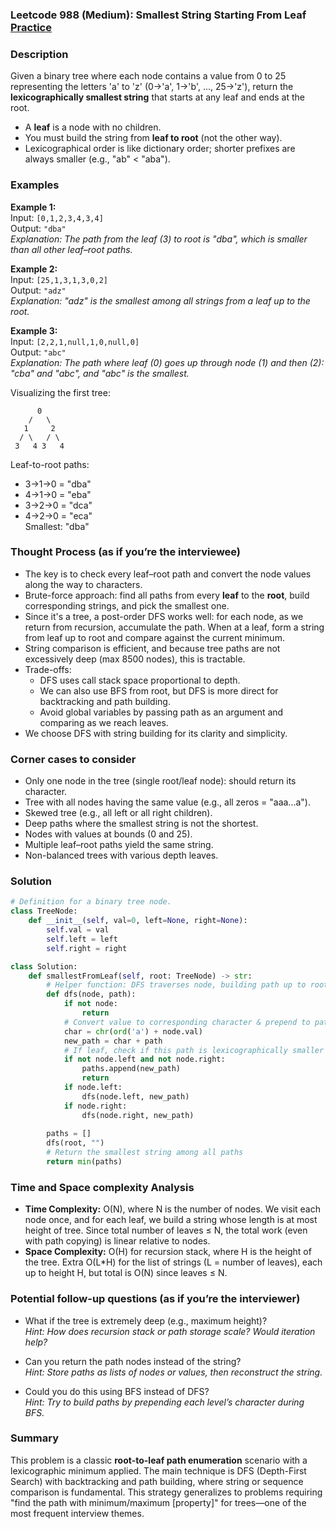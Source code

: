 ### Leetcode 988 (Medium): Smallest String Starting From Leaf [Practice](https://leetcode.com/problems/smallest-string-starting-from-leaf)

### Description  
Given a binary tree where each node contains a value from 0 to 25 representing the letters 'a' to 'z' (0→'a', 1→'b', ..., 25→'z'), return the **lexicographically smallest string** that starts at any leaf and ends at the root.  
- A **leaf** is a node with no children.
- You must build the string from **leaf to root** (not the other way).  
- Lexicographical order is like dictionary order; shorter prefixes are always smaller (e.g., "ab" < "aba").


### Examples  

**Example 1:**  
Input: `[0,1,2,3,4,3,4]`  
Output: `"dba"`  
*Explanation: The path from the leaf (3) to root is "dba", which is smaller than all other leaf–root paths.*

**Example 2:**  
Input: `[25,1,3,1,3,0,2]`  
Output: `"adz"`  
*Explanation: "adz" is the smallest among all strings from a leaf up to the root.*

**Example 3:**  
Input: `[2,2,1,null,1,0,null,0]`  
Output: `"abc"`  
*Explanation: The path where leaf (0) goes up through node (1) and then (2): "cba" and "abc", and "abc" is the smallest.*

Visualizing the first tree:
```
      0
    /   \
   1     2
  / \   / \
 3   4 3   4
```
Leaf-to-root paths:  
- 3→1→0 = "dba"  
- 4→1→0 = "eba"  
- 3→2→0 = "dca"  
- 4→2→0 = "eca"  
Smallest: "dba"



### Thought Process (as if you’re the interviewee)  
- The key is to check every leaf–root path and convert the node values along the way to characters.
- Brute-force approach: find all paths from every **leaf** to the **root**, build corresponding strings, and pick the smallest one.
- Since it's a tree, a post-order DFS works well: for each node, as we return from recursion, accumulate the path. When at a leaf, form a string from leaf up to root and compare against the current minimum.
- String comparison is efficient, and because tree paths are not excessively deep (max 8500 nodes), this is tractable.
- Trade-offs:  
  - DFS uses call stack space proportional to depth.  
  - We can also use BFS from root, but DFS is more direct for backtracking and path building.  
  - Avoid global variables by passing path as an argument and comparing as we reach leaves.  
- We choose DFS with string building for its clarity and simplicity.


### Corner cases to consider  
- Only one node in the tree (single root/leaf node): should return its character.
- Tree with all nodes having the same value (e.g., all zeros = "aaa...a").
- Skewed tree (e.g., all left or all right children).
- Deep paths where the smallest string is not the shortest.
- Nodes with values at bounds (0 and 25).
- Multiple leaf–root paths yield the same string.
- Non-balanced trees with various depth leaves.


### Solution

```python
# Definition for a binary tree node.
class TreeNode:
    def __init__(self, val=0, left=None, right=None):
        self.val = val
        self.left = left
        self.right = right

class Solution:
    def smallestFromLeaf(self, root: TreeNode) -> str:
        # Helper function: DFS traverses node, building path up to root
        def dfs(node, path):
            if not node:
                return
            # Convert value to corresponding character & prepend to path
            char = chr(ord('a') + node.val)
            new_path = char + path
            # If leaf, check if this path is lexicographically smaller
            if not node.left and not node.right:
                paths.append(new_path)
                return
            if node.left:
                dfs(node.left, new_path)
            if node.right:
                dfs(node.right, new_path)
        
        paths = []
        dfs(root, "")
        # Return the smallest string among all paths
        return min(paths)
```

### Time and Space complexity Analysis  

- **Time Complexity:** O(N), where N is the number of nodes. We visit each node once, and for each leaf, we build a string whose length is at most height of tree. Since total number of leaves ≤ N, the total work (even with path copying) is linear relative to nodes.
- **Space Complexity:** O(H) for recursion stack, where H is the height of the tree. Extra O(L\*H) for the list of strings (L = number of leaves), each up to height H, but total is O(N) since leaves ≤ N.


### Potential follow-up questions (as if you’re the interviewer)  

- What if the tree is extremely deep (e.g., maximum height)?    
  *Hint: How does recursion stack or path storage scale? Would iteration help?*

- Can you return the path nodes instead of the string?  
  *Hint: Store paths as lists of nodes or values, then reconstruct the string.*

- Could you do this using BFS instead of DFS?  
  *Hint: Try to build paths by prepending each level’s character during BFS.*

### Summary
This problem is a classic **root-to-leaf path enumeration** scenario with a lexicographic minimum applied. The main technique is DFS (Depth-First Search) with backtracking and path building, where string or sequence comparison is fundamental. This strategy generalizes to problems requiring "find the path with minimum/maximum [property]" for trees—one of the most frequent interview themes.
